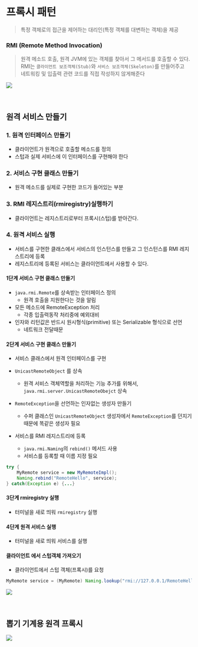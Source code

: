 # 프록시 패턴

>특정 객체로의 접근을 제어하는 대리인(특정 객체를 대변하는 객체)을 제공

### RMI (Remote Method Invocation)
>원격 메소드 호출, 원격 JVM에 있는 객체를 찾아서 그 메서드를 호출할 수 있다.  
RMI는 `클라이언트 보조객체(Stub)`와 `서비스 보조객체(Skeleton)`를 만들어주고  
네트워킹 및 입출력 관련 코드를 직접 작성하지 않게해준다

![](https://img1.daumcdn.net/thumb/R1280x0/?scode=mtistory2&fname=https%3A%2F%2Ft1.daumcdn.net%2Fcfile%2Ftistory%2F2245D44F5389EDBB21)

<br>

## 원격 서비스 만들기

### 1. 원격 인터페이스 만들기
- 클라이언트가 원격으로 호출할 메소드를 정의
- 스텁과 실제 서비스에 이 인터페이스를 구현해야 한다

### 2. 서비스 구현 클래스 만들기
- 원격 메소드를 실제로 구현한 코드가 들어있는 부분

### 3. RMI 레지스트리(rmiregistry)실행하기
- 클라이언트는 레지스트리로부터 프록시(스텁)를 받아간다.

### 4. 원격 서비스 실행
- 서비스를 구현한 클래스에서 서비스의 인스턴스를 만들고 그 인스턴스를 RMI 레지스트리에 등록
- 레지스트리에 등록된 서비스는 클라이언트에서 사용할 수 있다.

#### 1단계 서비스 구현 클래스 만들기

+ `java.rmi.Remote`를 상속받는 인터페이스 정의
  - 원격 호출을 지원한다는 것을 알림
+ 모든 메소드에 RemoteException 처리
  - 각종 입출력동작 처리중에 예외대비
+ 인자와 리턴값은 반드시 원시형식(primitive) 또는 Serializable 형식으로 선언
  - 네트워크 전달때문

#### 2단계 서비스 구현 클래스 만들기

+ 서비스 클래스에서 원격 인터페이스를 구현

+ `UnicastRemoteObject` 를 상속
  - 원격 서비스 객체역할을 처리하는 기능 추가를 위해서, `java.rmi.server.UnicastRemoteObejct` 상속

+ `RemoteException`을 선언하는 인자없는 생성자 만들기
  - 수퍼 클래스인 `UnicastRemoteObject` 생성자에서 `RemoteException`를 던지기 때문에 똑같은 생성자 필요

+ 서비스를 RMI 레지스트리에 등록
  - `java.rmi.Naming`의 `rebind()` 메서드 사용
  - 서비스를 등록할 때 이름 지정 필요

```java
try {
    MyRemote service = new MyRemoteImpl();
    Naming.rebind("RemoteHello", service);
} catch(Exception e) {...}
```

#### 3단계 rmiregistry 실행
- 터미널을 새로 띄워 `rmiregistry` 실행
 
#### 4단계 원격 서비스 실행
- 터미널을 새로 띄워 서비스를 실행

#### 클라이언트 에서 스텁객체 가져오기
- 클라이언트에서 스텁 객체(프록시)를 요청

```java
MyRemote service = (MyRemote) Naming.lookup("rmi://127.0.0.1/RemoteHello");
```
![](https://mblogthumb-phinf.pstatic.net/MjAxNzA2MTlfMjgx/MDAxNDk3ODY1ODg3NjE3.C9fQR2jndOw95L_23zIRE-qD-2z_OAMMIFF8h-hXYjcg.aB7vqL0XC2npODKEzVTVStc2ZFXOUmmljKbL79prbgYg.JPEG.cestlavie_01/RMILookup.jpg?type=w800)

<br>

## 뽑기 기계용 원격 프록시

![](https://t1.daumcdn.net/cfile/tistory/2341984E5389E9C002)



